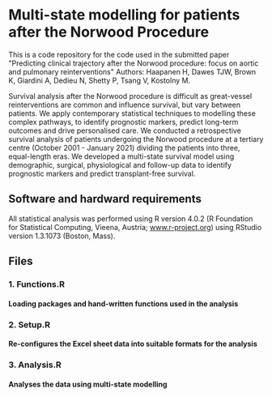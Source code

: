 # Multi-state modelling for patients after the Norwood Procedure
This is a code repository for the code used in the submitted paper "Predicting clinical trajectory after the Norwood procedure: focus on aortic and pulmonary reinterventions"
Authors: Haapanen H, Dawes TJW, Brown K, Giardini A, Dedieu N, Shetty P, Tsang V, Kostolny M.

Survival analysis after the Norwood procedure is difficult as great-vessel reinterventions are common and influence survival, but vary between patients. We apply contemporary statistical techniques to modelling these complex pathways, to identify prognostic markers, predict long-term outcomes and drive personalised care. We conducted a retrospective survival analysis of patients undergoing the Norwood procedure at a tertiary centre (October 2001 - January 2021) dividing the patients into three, equal-length eras. We developed a multi-state survival model using demographic, surgical, physiological and follow-up data to identify prognostic markers and predict transplant-free survival.

## Software and hardward requirements
All statistical analysis was performed using R version 4.0.2 (R Foundation for Statistical Computing, Vieena, Austria; www.r-project.org) using RStudio version 1.3.1073 (Boston, Mass).

## Files
### 1. Functions.R
#### Loading packages and hand-written functions used in the analysis
### 2. Setup.R
#### Re-configures the Excel sheet data into suitable formats for the analysis
### 3. Analysis.R
#### Analyses the data using multi-state modelling




